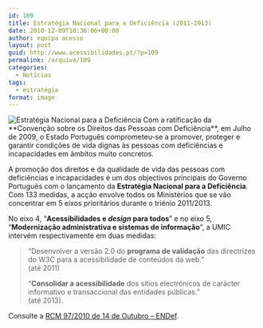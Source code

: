 ```yaml
---
id: 109
title: Estratégia Nacional para a Deficiência (2011-2013)
date: 2010-12-09T10:36:06+00:00
author: equipa acesso
layout: post
guid: http://www.acessibilidades.pt/?p=109
permalink: /arquivo/109
categories:
  - Notícias
tags:
  - estratégia
format: image
---
```

<img class="alignright" alt="Estratégia Nacional para a Deficiência" src="http://www.acessibilidade.gov.pt/legis/endef.png" />  
Com a ratificação da **Convenção sobre os Direitos das Pessoas com Deficiência**, em Julho de 2009, o Estado Português comprometeu-se a promover, proteger e garantir condições de vida dignas às pessoas com deficiências e incapacidades em âmbitos muito concretos.

<!--more Ler mais sobre a ENDef-->

A promoção dos direitos e da qualidade de vida das pessoas com deficiências e incapacidades é um dos objectivos principais do Governo Português com o lançamento da **Estratégia Nacional para a Deficiência**. Com 133 medidas, a acção envolve todos os Ministérios que se vão concentrar em 5 eixos prioritários durante o triénio 2011/2013.

No eixo 4, &#8220;**Acessibilidades e <em lang="en">design</em> para todos**&#8221; e no eixo 5, &#8220;**Modernização administrativa e sistemas de informação**&#8220;, a UMIC intervém respectivamente em duas medidas:

> &#8220;Desenvolver a versão 2.0 do **programa de validação** das directrizes do W3C para a acessibilidade de conteúdos da web.&#8221;  
> (até 2011)
> 
> &#8220;**Consolidar a acessibilidade** dos sítios electrónicos de carácter informativo e transaccional das entidades públicas.&#8221;  
> (até 2013).

Consulte a [RCM 97/2010 de 14 de Outubro &#8211; ENDef](http://www.acessibilidade.gov.pt/legis/rcm97_2010_endef.pdf).